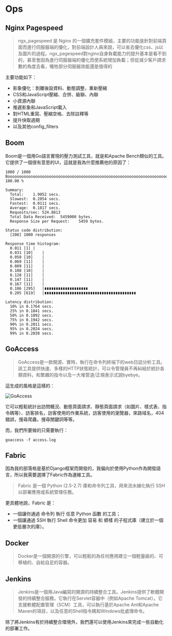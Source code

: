 Ops
======

Nginx Pagespeed
---

> ngx_pagespeed 是 Nginx 的一個擴充套件模組，主要的功能是針對前端頁面而進行伺服器端的優化，對前端設計人員來說，可以省去優化css、js以及圖片的過程。ngx_pagespeed對nginx自身負載能力的提升基本是看不到的，甚至會因為進行伺服器端的優化而使系統增加負載；但從減少客戶請求數的角度去看，犧牲部分伺服器效能還是值得的

主要功能如下：

 - 影象優化：剝離後設資料、動態調整，重新壓縮
 - CSS和JavaScript壓縮、合併、級聯、內聯
 - 小資源內聯
 - 推遲影象和JavaScript載入
 - 對HTML重寫、壓縮空格、去除註釋等
 - 提升快取週期
 - 以及其他config_filters

Boom
---

Boom是一個用Go語言實現的壓力測試工具，就是和Apache Bench類似的工具。它提供了一個很有意思的UI，這就是我為什麼推薦他的原因了：

```
1000 / 1000 Boooooooooooooooooooooooooooooooooooooooooooooooooooooooooooooooooooooooooooooooooooooooooooooooooooooooooooooooooooooooooooooooooooooooo! 100.00 %

Summary:
  Total:    1.9052 secs.
  Slowest:  0.2054 secs.
  Fastest:  0.0111 secs.
  Average:  0.1817 secs.
  Requests/sec: 524.8813
  Total Data Received:  5459000 bytes.
  Response Size per Request:    5459 bytes.

Status code distribution:
  [200] 1000 responses

Response time histogram:
  0.011 [1] |
  0.031 [10]    |
  0.050 [10]    |
  0.069 [11]    |
  0.089 [11]    |
  0.108 [10]    |
  0.128 [11]    |
  0.147 [11]    |
  0.167 [11]    |
  0.186 [295]   |∎∎∎∎∎∎∎∎∎∎∎∎∎∎∎∎∎∎∎
  0.205 [619]   |∎∎∎∎∎∎∎∎∎∎∎∎∎∎∎∎∎∎∎∎∎∎∎∎∎∎∎∎∎∎∎∎∎∎∎∎∎∎∎∎

Latency distribution:
  10% in 0.1764 secs.
  25% in 0.1841 secs.
  50% in 0.1892 secs.
  75% in 0.1942 secs.
  90% in 0.2011 secs.
  95% in 0.2024 secs.
  99% in 0.2038 secs.
```

GoAccess
---

> GoAccess是一款開源、實時，執行在命令列終端下的web日誌分析工具。該工具提供快速、多樣的HTTP狀態統計，可以令管理員不再糾結於統計各類資料，和繁雜的指令以及一大堆管道/正規表示式說byebye。

這生成的風格是這樣的：

![GoAccess](http://toolbox.phodal.com/images/ops/goaccess-dashboard.png)


它可以輕鬆統計出訪問概況、動態頁面請求、靜態頁面請求（如圖片、樣式表、指令碼等）、訪客排名，訪客使用的作業系統，訪客使用的瀏覽器，來路域名，404 錯誤，搜尋爬蟲，搜尋關鍵詞等等。

而，我們所要做的只需要執行：

```shell
goaccess -f access.log
```

Fabric
---

因為我的部落格是基於Django框架而開發的，我偏向於使用Python作為開發語言，所以我需要選擇了Fabric作為運維工具。


> Fabric 是一個 Python (2.5-2.7) 庫和命令列工具，用來流水線化執行 SSH以部署應用或系統管理任務。

更具體地說，Fabric 是：

 - 一個讓你通過 命令列 執行 任意 Python 函數 的工具；
 - 一個讓通過 SSH 執行 Shell 命令更加 容易 和 蟒樣 的子程式庫（建立於一個更低層次的庫）。

Docker
---

> Docker是一個開源的引擎，可以輕鬆的為任何應用建立一個輕量級的、可移植的、自給自足的容器。

Jenkins
---

> Jenkins是一個用Java編寫的開源的持續整合工具。Jenkins提供了軟體開發的持續整合服務。它執行在Servlet容器中（例如Apache Tomcat）。它支援軟體配置管理（SCM）工具，可以執行基於Apache Ant和Apache Maven的項目，以及任意的Shell指令碼和Windows批處理命令。

除了將Jenkins有於持續整合環境外，我們還可以使用Jenkins來完成一些自動化的部署工作。
